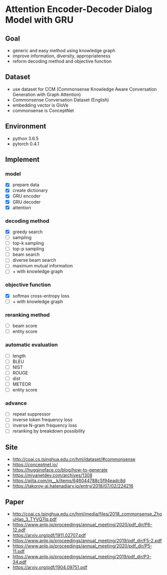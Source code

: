 # Attention Encoder-Decoder Dialog Model with GRU

## Goal
- generic and easy method using knowledge graph
- improve information, diversity, appropriateness
- reform decoding method and objective function

## Dataset
- use dataset for CCM
(Commonsense Knowledge Aware Conversation Generation with Graph Attention)  
- Commonsense Conversation Dataset (English)
- embedding vector is GloVe
- commonsense is ConceptNet

## Environment
- python 3.6.5
- pytorch 0.4.1

## Implement
### model
- [x] prepare data
- [x] create dictionary
- [x] GRU encoder
- [x] GRU decoder
- [x] attention

### decoding method
- [x] greedy search
- [ ] sampling
- [ ] top-k sampling
- [ ] top-p sampling
- [ ] beam search
- [ ] diverse beam search
- [ ] maximum mutual information
- [ ] \+ with knowledge graph

### objective function
- [x] softmax cross-entropy loss
- [ ] \+ with knowledge graph

### reranking method
- [ ] beam score
- [ ] entity score

### automatic evaluation
- [ ] length
- [ ] BLEU
- [ ] NIST
- [ ] ROUGE
- [ ] dist
- [ ] METEOR
- [ ] entity score

### advance
- [ ] repeat suppressor
- [ ] inverse token frequency loss
- [ ] inverse N-gram frequency loss
- [ ] reranking by breakdown possibility

## Site
- http://coai.cs.tsinghua.edu.cn/hml/dataset/#commonsense
- https://conceptnet.io/
- https://huggingface.co/blog/how-to-generate
- https://miyanetdev.com/archives/1308
- https://qiita.com/m__k/items/646044788c5f94eadc8d
- https://takoroy-ai.hatenadiary.jp/entry/2018/07/02/224216

## Paper
- http://coai.cs.tsinghua.edu.cn/hml/media/files/2018_commonsense_ZhouHao_3_TYVQ7Iq.pdf
- https://www.anlp.jp/proceedings/annual_meeting/2020/pdf_dir/P6-12.pdf
- https://arxiv.org/pdf/1911.02707.pdf
- https://www.anlp.jp/proceedings/annual_meeting/2019/pdf_dir/F5-2.pdf
- https://www.anlp.jp/proceedings/annual_meeting/2020/pdf_dir/P5-11.pdf
- https://www.anlp.jp/proceedings/annual_meeting/2019/pdf_dir/P3-34.pdf
- https://arxiv.org/pdf/1904.09751.pdf
